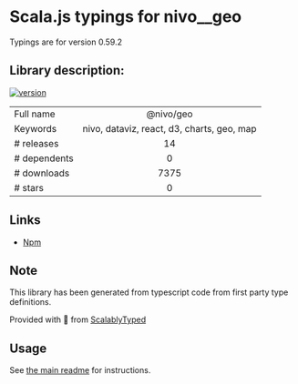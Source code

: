 
# Scala.js typings for nivo__geo

Typings are for version 0.59.2

## Library description:
[![version](https://img.shields.io/npm/v/@nivo/geo.svg?style=flat-square)](https://www.npmjs.com/package/@nivo/geo)

|                    |                 |
| ------------------ | :-------------: |
| Full name          | @nivo/geo |
| Keywords           | nivo, dataviz, react, d3, charts, geo, map |
| # releases         | 14 |
| # dependents       | 0 |
| # downloads        | 7375 |
| # stars            | 0 |

## Links
- [Npm](https://www.npmjs.com/package/%40nivo%2Fgeo)
    


## Note
This library has been generated from typescript code from first party type definitions.

Provided with :purple_heart: from [ScalablyTyped](https://github.com/oyvindberg/ScalablyTyped)

## Usage
See [the main readme](../../readme.md) for instructions.


